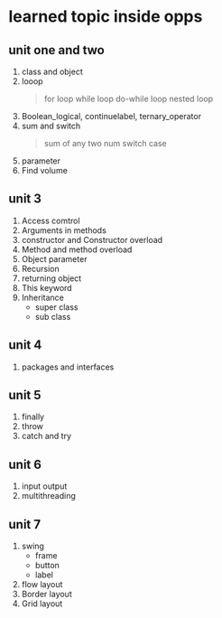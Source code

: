 # learned topic inside opps


## unit one and two
1) class and object 
2) looop
    > for loop
    > while loop
    > do-while loop
    > nested loop
3) Boolean_logical, continuelabel, ternary_operator
4) sum and switch
    > sum of any two num
    > switch case
5) parameter
6) Find volume 
## unit 3
1) Access comtrol
2) Arguments in methods
3) constructor  and Constructor overload
5) Method and method overload 
4) Object parameter
5) Recursion
6) returning object
7) This keyword
8) Inheritance
    * super class
    * sub class

## unit 4
1) packages and interfaces

## unit 5
1) finally
2) throw
3) catch and try


## unit 6
1) input output
2) multithreading

## unit 7
1) swing 
    * frame
    * button
    * label
2) flow layout
3) Border layout
4) Grid layout






